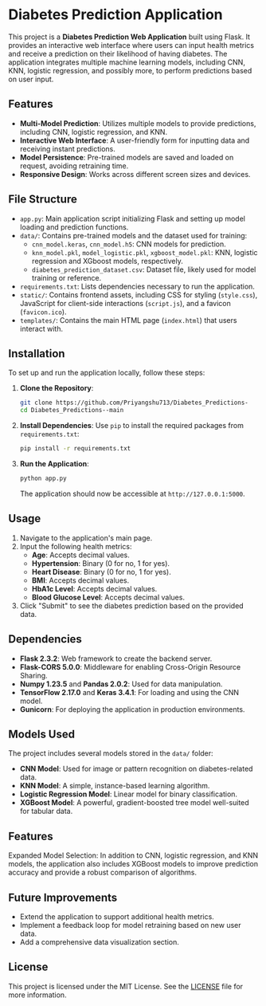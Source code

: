 
# Diabetes Prediction Application

This project is a **Diabetes Prediction Web Application** built using Flask. It provides an interactive web interface where users can input health metrics and receive a prediction on their likelihood of having diabetes. The application integrates multiple machine learning models, including CNN, KNN, logistic regression, and possibly more, to perform predictions based on user input.

## Features

- **Multi-Model Prediction**: Utilizes multiple models to provide predictions, including CNN, logistic regression, and KNN.
- **Interactive Web Interface**: A user-friendly form for inputting data and receiving instant predictions.
- **Model Persistence**: Pre-trained models are saved and loaded on request, avoiding retraining time.
- **Responsive Design**: Works across different screen sizes and devices.

## File Structure

- `app.py`: Main application script initializing Flask and setting up model loading and prediction functions.
- `data/`: Contains pre-trained models and the dataset used for training:
  - `cnn_model.keras`, `cnn_model.h5`: CNN models for prediction.
  - `knn_model.pkl`, `model_logistic.pkl`, `xgboost_model.pkl`: KNN, logistic regression and XGboost models, respectively.
  - `diabetes_prediction_dataset.csv`: Dataset file, likely used for model training or reference.
- `requirements.txt`: Lists dependencies necessary to run the application.
- `static/`: Contains frontend assets, including CSS for styling (`style.css`), JavaScript for client-side interactions (`script.js`), and a favicon (`favicon.ico`).
- `templates/`: Contains the main HTML page (`index.html`) that users interact with.

## Installation

To set up and run the application locally, follow these steps:

1. **Clone the Repository**:
    ```bash
    git clone https://github.com/Priyangshu713/Diabetes_Predictions-
    cd Diabetes_Predictions--main
    ```

2. **Install Dependencies**:
   Use `pip` to install the required packages from `requirements.txt`:
    ```bash
    pip install -r requirements.txt
    ```

3. **Run the Application**:
    ```bash
    python app.py
    ```
    The application should now be accessible at `http://127.0.0.1:5000`.

## Usage

1. Navigate to the application's main page.
2. Input the following health metrics:
   - **Age**: Accepts decimal values.
   - **Hypertension**: Binary (0 for no, 1 for yes).
   - **Heart Disease**: Binary (0 for no, 1 for yes).
   - **BMI**: Accepts decimal values.
   - **HbA1c Level**: Accepts decimal values.
   - **Blood Glucose Level**: Accepts decimal values.
3. Click "Submit" to see the diabetes prediction based on the provided data.

## Dependencies

- **Flask 2.3.2**: Web framework to create the backend server.
- **Flask-CORS 5.0.0**: Middleware for enabling Cross-Origin Resource Sharing.
- **Numpy 1.23.5** and **Pandas 2.0.2**: Used for data manipulation.
- **TensorFlow 2.17.0** and **Keras 3.4.1**: For loading and using the CNN model.
- **Gunicorn**: For deploying the application in production environments.

## Models Used

The project includes several models stored in the `data/` folder:
- **CNN Model**: Used for image or pattern recognition on diabetes-related data.
- **KNN Model**: A simple, instance-based learning algorithm.
- **Logistic Regression Model**: Linear model for binary classification.
- **XGBoost Model**: A powerful, gradient-boosted tree model well-suited for tabular data.

## Features
Expanded Model Selection: In addition to CNN, logistic regression, and KNN models, the application also includes XGBoost models to improve prediction accuracy and provide a robust comparison of algorithms.

## Future Improvements

- Extend the application to support additional health metrics.
- Implement a feedback loop for model retraining based on new user data.
- Add a comprehensive data visualization section.

## License

This project is licensed under the MIT License. See the [LICENSE](LICENSE) file for more information.
